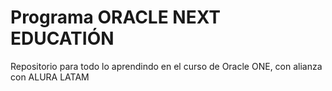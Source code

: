 # Programa ORACLE NEXT EDUCATIÓN

Repositorio para todo lo aprendindo en el curso de Oracle ONE, con alianza con ALURA LATAM